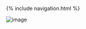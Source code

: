 {% include navigation.html %}

![image](https://user-images.githubusercontent.com/56620132/164612692-89ecda58-6b25-495f-9c2f-e0bf1e591304.png)
